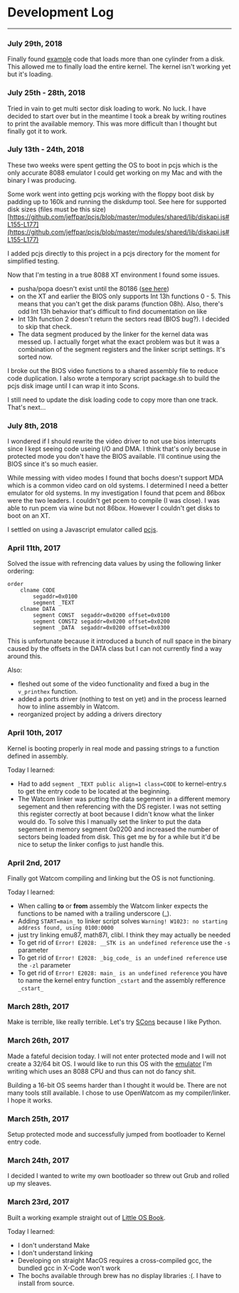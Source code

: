 # Development Log
----
### July 29th, 2018
Finally found [example](https://forum.osdev.org/viewtopic.php?f=1&t=24041) code that loads more than one cylinder from a disk. This allowed me to finally load the entire kernel. The kernel isn't working yet but it's loading.

### July 25th - 28th, 2018
Tried in vain to get multi sector disk loading to work. No luck. I have decided to start over but in the meantime I took a break by writing routines to print the available memory. This was more difficult than I thought but finally got it to work.

### July 13th - 24th, 2018
These two weeks were spent getting the OS to boot in pcjs which is the only accurate 8088 emulator I could get working on my Mac and with the binary I was producing.

Some work went into getting pcjs working with the floppy boot disk by padding up to 160k and running the diskdump tool. See here for supported disk sizes (files must be this size) [https://github.com/jeffpar/pcjs/blob/master/modules/shared/lib/diskapi.js#L155-L177](https://github.com/jeffpar/pcjs/blob/master/modules/shared/lib/diskapi.js#L155-L177)

I added pcjs directly to this project in a pcjs directory for the moment for simplified testing.

Now that I'm testing in a true 8088 XT environment I found some issues.
* pusha/popa doesn't exist until the 80186 ([see here](https://www.pagetable.com/?p=8))
* on the XT and earlier the BIOS only supports Int 13h functions 0 - 5.
This means that you can't get the disk params (function 08h). Also, there's
odd Int 13h behavior that's difficult to find documentation on like
* Int 13h function 2 doesn't return the sectors read (BIOS bug?). I decided to skip that check.
* The data segment produced by the linker for the kernel data was messed up. I actually forget what the exact problem was but it was a combination of the segment registers and the linker script settings. It's sorted now.

I broke out the BIOS video functions to a shared assembly file to reduce code duplication. I also wrote a temporary script package.sh to build the pcjs disk image until I can wrap it into Scons.

I still need to update the disk loading code to copy more than one track. That's next...

### July 8th, 2018
I wondered if I should rewrite the video driver to not use bios interrupts since
I kept seeing code useing I/O and DMA. I think that's only because in protected
mode you don't have the BIOS available. I'll continue using the BIOS since it's
so much easier.

While messing with video modes I found that bochs doesn't support MDA which is
a common video card on old systems. I determined I need a better emulator for
old systems. In my investigation I found that pcem and 86box were the two leaders.
I couldn't get pcem to compile (I was close). I was able to run pcem via wine
but not 86box. However I couldn't get disks to boot on an XT.

I settled on using a Javascript emulator called [pcjs](https://www.pcjs.org/).

### April 11th, 2017
Solved the issue with refrencing data values by using the following linker ordering:
```
order
    clname CODE
        segaddr=0x0100
        segment _TEXT
    clname DATA
        segment CONST  segaddr=0x0200 offset=0x0100
        segment CONST2 segaddr=0x0200 offset=0x0200
        segment _DATA  segaddr=0x0200 offset=0x0300
```

This is unfortunate because it introduced a bunch of null space in the binary caused by the offsets in the DATA class but I can not currently find a way around this.

Also:
* fleshed out some of the video functionality and fixed a bug in the `v_printhex` function.
* added a ports driver (nothing to test on yet) and in the process learned how to inline assembly in Watcom.
* reorganized project by adding a drivers directory

### April 10th, 2017
Kernel is booting properly in real mode and passing strings to a function defined in assembly.

Today I learned:
* Had to add `segment _TEXT public align=1 class=CODE` to kernel-entry.s to get the entry code to be located at the beginning.
* The Watcom linker was putting the data segement in a different memory segement and then referencing with the DS register. I was not setting this register correctly at boot because I didn't know what the linker would do. To solve this I manually set the linker to put the data segement in memory segment 0x0200 and increased the number of sectors being loaded from disk. This get me by for a while but it'd be nice to setup the linker configs to just handle this.

### April 2nd, 2017
Finally got Watcom compiling and linking but the OS is not functioning.

Today I learned:
* When calling **to** or **from** assembly the Watcom linker expects the functions to be named with a trailing underscore (_).
* Adding `START=main_` to linker script solves `Warning! W1023: no starting address found, using 0100:0000`
* just try linking emu87, math87l, clibl. I think they may actually be needed
* To get rid of `Error! E2028: __STK is an undefined reference` use the `-s` parameter
* To get rid of `Error! E2028: _big_code_ is an undefined reference` use the `-zl` parameter
* To get rid of `Error! E2028: main_ is an undefined reference` you have to name the kernel entry function `_cstart` and the assembly refference `_cstart_`

### March 28th, 2017
Make is terrible, like really terrible. Let's try [SCons](http://scons.org/) because I like Python.

### March 26th, 2017
Made a fateful decision today. I will not enter protected mode and I will not create a 32/64 bit OS. I would like to run this OS with the [emulator](https://github.com/crempp/js86emu) I'm writing which uses an 8088 CPU and thus can not do fancy shit.

Building a 16-bit OS seems harder than I thought it would be. There are not many tools still available. I chose to use OpenWatcom as my compiler/linker. I hope it works.

### March 25th, 2017
Setup protected mode and successfully jumped from bootloader to Kernel entry code.

### March 24th, 2017
I decided I wanted to write my own bootloader so threw out Grub and rolled up my sleaves.

### March 23rd, 2017
Built a working example straight out of [Little OS Book](http://littleosbook.github.io/).

Today I learned:
* I don't understand Make
* I don't understand linking
* Developing on straight MacOS requires a cross-compiled gcc, the bundled gcc in X-Code won't work
* The bochs available through brew has no display libraries :(. I have to install from source.
